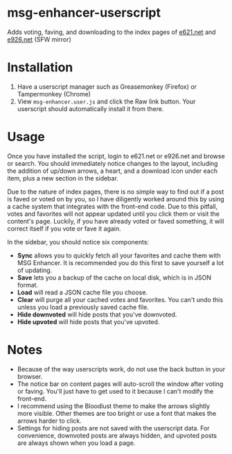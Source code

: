 # msg-enhancer-userscript
Adds voting, faving, and downloading to the index pages of [e621.net](https://e621.net) and [e926.net](https://e926.net) (SFW mirror)

# Installation
1. Have a userscript manager such as Greasemonkey (Firefox) or Tampermonkey (Chrome)
2. View `msg-enhancer.user.js` and click the Raw link button. Your userscript should automatically install it from there.

# Usage
Once you have installed the script, login to e621.net or e926.net and browse or search. You should immediately notice changes to the layout, including the addition of up/down arrows, a heart, and a download icon under each item, plus a new section in the sidebar.

Due to the nature of index pages, there is no simple way to find out if a post is faved or voted on by you, so I have diligently worked around this by using a cache system that integrates with the front-end code. Due to this pitfall, votes and favorites will not appear updated until you click them or visit the content's page. Luckily, if you have already voted or faved something, it will correct itself if you vote or fave it again.

In the sidebar, you should notice six components:
* **Sync** allows you to quickly fetch all your favorites and cache them with MSG Enhancer. It is recommended you do this first to save yourself a lot of updating.
* **Save** lets you a backup of the cache on local disk, which is in JSON format.
* **Load** will read a JSON cache file you choose.
* **Clear** will purge all your cached votes and favorites. You can't undo this unless you load a previously saved cache file.
* **Hide downvoted** will hide posts that you've downvoted.
* **Hide upvoted** will hide posts that you've upvoted.

# Notes
* Because of the way userscripts work, do not use the back button in your browser.
* The notice bar on content pages will auto-scroll the window after voting or faving. You'll just have to get used to it because I can't modify the front-end.
* I recommend using the Bloodlust theme to make the arrows slightly more visible. Other themes are too bright or use a font that makes the arrows harder to click.
* Settings for hiding posts are not saved with the userscript data. For convenience, downvoted posts are always hidden, and upvoted posts are always shown when you load a page.
